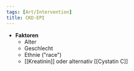 ```yaml
---
tags: [Art/Intervention]
title: CKD-EPI
---
```

- **Faktoren**
	- Alter
	- Geschlecht
	- Ethnie ("race")
	- [[Kreatinin]] oder alternativ [[Cystatin C]]